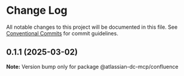 # Change Log

All notable changes to this project will be documented in this file.
See [Conventional Commits](https://conventionalcommits.org) for commit guidelines.

## 0.1.1 (2025-03-02)

**Note:** Version bump only for package @atlassian-dc-mcp/confluence
